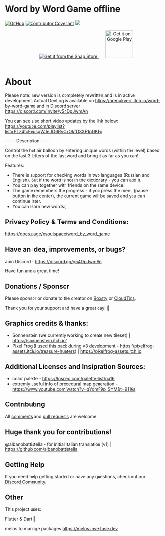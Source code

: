 # Word by Word Game offline

[![GitHub](https://img.shields.io/github/license/xsoulspace/word_by_word_game)](LICENSE)
[![Contributor Covenant](https://img.shields.io/badge/Contributor%20Covenant-v2.0%20adopted-ff69b4.svg)](CODE_OF_CONDUCT.md)
<a title="Discord" href="https://discord.com/invite/y54DpJwmAn" ><img src="https://img.shields.io/discord/696688204476055592.svg" /></a>

<p align="center">
<a href="https://snapcraft.io/word-by-word-game">
<img style="margin-bottom: 17px; margin-left: 23px;" alt="Get it from the Snap Store" src="https://snapcraft.io/static/images/badges/en/snap-store-black.svg" />
<a style="margin-bottom: 17px; margin-left: 23px;" href='https://play.google.com/store/apps/details?id=dev.xsoulspace.word_by_word_game&pcampaignid=pcampaignidMKT-Other-global-all-co-prtnr-py-PartBadge-Mar2515-1'><img height="90px"; alt='Get it on Google Play' src='https://play.google.com/intl/en_us/badges/static/images/badges/en_badge_web_generic.png'/></a>
</a>
</p>

# About

Please note: new version is completely rewritten and is in active development.
Actual DevLog is available on https://arenukvern.itch.io/word-by-word-game and in Discord server https://discord.com/invite/y54DpJwmAn

You can see also short video updates by the link below:
https://youtube.com/playlist?list=PLz4tcEeusgWJeJO6RvOxOkfD3XE1pDKFg

----- Description -----

Control the hot air balloon by entering unique words (within the level) based on the last 3 letters of the last word and bring it as far as you can!

Features:

- There is support for checking words in two languages (Russian and English). But if the word is not in the dictionary - you can add it.
- You can play together with friends on the same device.
- The game remembers the progress - if you press the menu (pause button in the center), the current game will be saved and you can continue later.
- You can learn new words:)

## Privacy Policy & Terms and Conditions:

https://docs.page/xsoulspace/word_by_word_game

## Have an idea, improvements, or bugs?

Join Discord - https://discord.gg/y54DpJwmAn

Have fun and a great time!

## Donations / Sponsor

Please sponsor or donate to the creator on [Boosty](https://boosty.to/arenukvern) or [CloudTips](https://pay.cloudtips.ru/p/1629cd27).

Thank you for your support and have a great day! 🌄

## Graphics credits & thanks:

- Sonnenstein (we currently working to create new tileset) | https://sonnenstein.itch.io/
- Pixel Frog (I used this pack during v3 development - https://pixelfrog-assets.itch.io/treasure-hunters) | https://pixelfrog-assets.itch.io

## Additional Licenses and Insipration Sources:

- color palette - https://lospec.com/palette-list/na16
- extremly useful info of procedural map generation - https://www.youtube.com/watch?v=qYomF9p_SYM&t=9116s

## Contributing

All [comments](https://github.com/xsoulspace/word_by_word_game/issues) and [pull requests](https://github.com/xsoulspace/word_by_word_game/pulls) are welcome.

## Huge thank you for contributions!

@albanobattistella - for initial Italian translation (v1) | https://github.com/albanobattistella

## Getting Help

If you need help getting started or have any questions, check out our [Discord Community](https://discord.gg/y54DpJwmAn).

## Other

This project uses:

Flutter & Dart 💙

melos to manage packages
https://melos.invertase.dev

